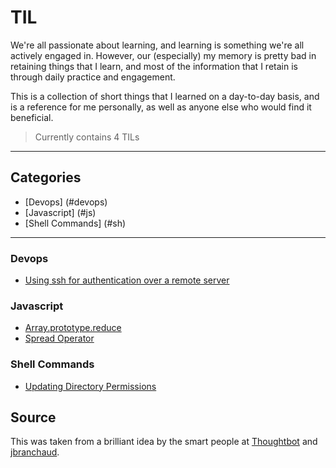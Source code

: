 # TIL

We're all passionate about learning, and learning is something we're all actively engaged in. However, our (especially) my memory is pretty bad in retaining things that I learn, and most of the information that I retain is through daily practice and engagement.

This is a collection of short things that I learned on a day-to-day basis, and is a reference for me personally, as well as anyone else who would find it beneficial.

> Currently contains 4 TILs

---

## Categories

* [Devops] (#devops)
* [Javascript] (#js)
* [Shell Commands] (#sh)

---

### Devops

- [Using ssh for authentication over a remote server](devops/ssh-authentication-remote-server.md)

### Javascript

- [Array.prototype.reduce](js/reduce.md)
- [Spread Operator](js/spread-operator.md)

### Shell Commands

- [Updating Directory Permissions](sh/update-directory-permissions.md)

## Source

This was taken from a brilliant idea by the smart people at [Thoughtbot](https://github.com/thoughtbot/til) and [jbranchaud](https://github.com/jbranchaud/til.git).
